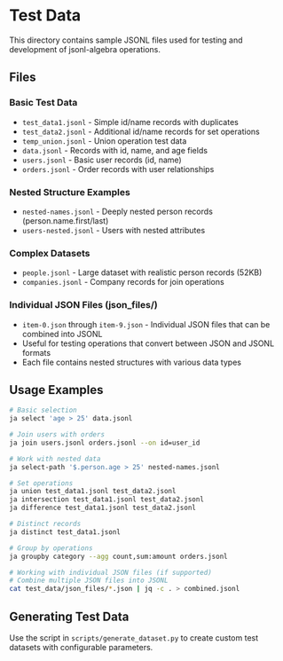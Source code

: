 # Test Data

This directory contains sample JSONL files used for testing and development of jsonl-algebra operations.

## Files

### Basic Test Data
- `test_data1.jsonl` - Simple id/name records with duplicates
- `test_data2.jsonl` - Additional id/name records for set operations
- `temp_union.jsonl` - Union operation test data
- `data.jsonl` - Records with id, name, and age fields
- `users.jsonl` - Basic user records (id, name)
- `orders.jsonl` - Order records with user relationships

### Nested Structure Examples
- `nested-names.jsonl` - Deeply nested person records (person.name.first/last)
- `users-nested.jsonl` - Users with nested attributes

### Complex Datasets
- `people.jsonl` - Large dataset with realistic person records (52KB)
- `companies.jsonl` - Company records for join operations

### Individual JSON Files (json_files/)
- `item-0.json` through `item-9.json` - Individual JSON files that can be combined into JSONL
- Useful for testing operations that convert between JSON and JSONL formats
- Each file contains nested structures with various data types

## Usage Examples

```bash
# Basic selection
ja select 'age > 25' data.jsonl

# Join users with orders
ja join users.jsonl orders.jsonl --on id=user_id

# Work with nested data
ja select-path '$.person.age > 25' nested-names.jsonl

# Set operations
ja union test_data1.jsonl test_data2.jsonl
ja intersection test_data1.jsonl test_data2.jsonl
ja difference test_data1.jsonl test_data2.jsonl

# Distinct records
ja distinct test_data1.jsonl

# Group by operations
ja groupby category --agg count,sum:amount orders.jsonl

# Working with individual JSON files (if supported)
# Combine multiple JSON files into JSONL
cat test_data/json_files/*.json | jq -c . > combined.jsonl
```

## Generating Test Data

Use the script in `scripts/generate_dataset.py` to create custom test datasets with configurable parameters.